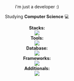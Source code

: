 <div align="center">
  <span>i'm just a developer :)</span>
  
  <span>Studying <b>Computer Science</b> 💻</span>
</div>

<div align="center">
  <div class="stacks">
    <span><b>Stacks:</b></span>
    <br/>
    <img src="https://skillicons.dev/icons?i=js,ts,java,python,php,nodejs" />
  </div>
  <div class="tools">
    <span><b>Tools:</b></span>
    <br/>
    <img src="https://skillicons.dev/icons?i=vscode,docker,github,git,aws,googlecloud" />
  </div>
   <div class="database">
    <span><b>Database:</b></span>
    <br/>
    <img src="https://skillicons.dev/icons?i=mongodb,postgresql,mysql,firebase,redis,prisma" />
  </div>
  <div class="frameworks">
    <span><b>Frameworks:</b></span>
    <br/>
    <img src="https://skillicons.dev/icons?i=nestjs,express,selenium,fastapi,discordjs,opencv" />
  </div>
  <div class="additionals">
    <span><b>Additionals:</b></span>
    <br/>
    <img src="https://skillicons.dev/icons?i=raspberrypi,cloudflare,nginx,postman,rabbitmq,regex,spring" />
  </div>
  
</div>
